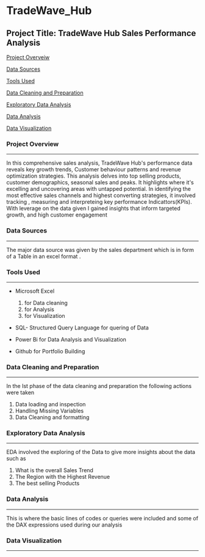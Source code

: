 # TradeWave_Hub

## Project Title: TradeWave Hub Sales Performance Analysis
[Project Overveiw ](#project-overview)

[Data Sources](#data-sources)

[Tools Used](#tools-used)

[Data Cleaning and Preparation](#data-cleaning-and-preparation)

[Exploratory Data Analysis](#exploratory-data-analysis)

[Data Analysis](#data-analysis)

[Data Visualization](#data-visualization)





### Project Overview 
---
In this comprehensive sales analysis, TradeWave Hub's performance data reveals key growth trends, Customer behaviour patterns and revenue optimization strategies. This analysis delves into top selling products, customer demographics, seasonal sales and  peaks. It highlights where it's excelling and uncovering areas with untapped potential. In identifying the most effective sales channels and highest converting strategies, it involved tracking , measuring and interpreteing key performance Indicattors(KPIs). With leverage on the data given I gained insights that inform targeted growth, and high customer engagement 



### Data Sources
---
The major data source was given by the sales department which is in form of a Table in an excel format .



### Tools Used
---
- Microsoft Excel 
  1. for Data cleaning
  2. for Analysis
  3. for Visualization
     
- SQL- Structured Query Language for quering of Data  
- Power Bi for Data Analysis and Visualization  
- Github for Portfolio Building


  
### Data Cleaning and Preparation
---
In the Ist phase of the data cleaning and preparation the following actions were taken 
1. Data loading and inspection
2. Handling Missing Variables
3. Data Cleaning and formatting



### Exploratory Data Analysis
---
EDA involved the exploring of the Data to give more insights about the data such as
1. What is the overall Sales Trend
2. The Region with the Highest Revenue
3. The best selling Products



### Data Analysis
---
This is where the basic lines of codes or queries  were included and some of the DAX expressions used during our analysis



### Data Visualization
---



 

   
